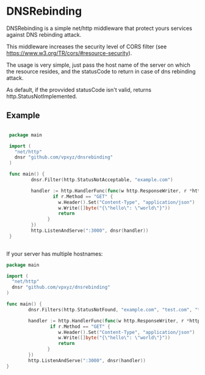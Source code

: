 DNSRebinding
============

DNSRebinding is a simple net/http middleware that protect yours services against DNS rebinding attack.

This middleware increases the security level of CORS filter (see https://www.w3.org/TR/cors/#resource-security).

The usage is very simple, just pass the host name of the server on which the resource resides, and the statusCode to return in case of dns rebinding attack.

As default, if the provvided statusCode isn't valid, returns http.StatusNotImplemented.

Example
-------

``` go

 package main

 import (
   "net/http"
   dnsr "github.com/vpxyz/dnsrebinding"
 )

 func main() {
         dnsr.Filter(http.StatusNotAcceptable, "example.com")

         handler := http.HandlerFunc(func(w http.ResponseWriter, r *http.Request) {
                 if r.Method == "GET" {
 		           w.Header().Set("Content-Type", "application/json")
 		           w.Write([]byte("{\"hello\": \"world\"}"))
 		           return
 	           }
         })
         http.ListenAndServe(":3000", dnsr(handler))
 }
 
```

If your server has multiple hostnames:

``` go
package main

import (
  "net/http"
  dnsr "github.com/vpxyz/dnsrebinding"
)

func main() {
        dnsr.Filters(http.StatusNotFound, "example.com", "test.com", "test.me")

        handler := http.HandlerFunc(func(w http.ResponseWriter, r *http.Request) {
                if r.Method == "GET" {
		           w.Header().Set("Content-Type", "application/json")
		           w.Write([]byte("{\"hello\": \"world\"}"))
		           return
	           }
        })
        http.ListenAndServe(":3000", dnsr(handler))
}
```



